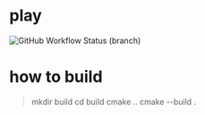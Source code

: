 # play

![GitHub Workflow Status (branch)](https://img.shields.io/github/workflow/status/vladsebesan/play/CMake/main)

# how to build
> mkdir build
> cd build
> cmake ..
> cmake --build .
